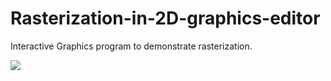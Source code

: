 # Rasterization-in-2D-graphics-editor
Interactive Graphics program to demonstrate rasterization.

![](outouts/pan.gif)
